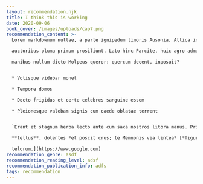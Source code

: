 ```yaml
---
layout: recommendation.njk
title: I think this is working
date: 2020-09-06
book_cover: /images/uploads/cap7.png
recommendation_content: >-
  Lorem markdownum nullae, a parte ignipedum timoris Ausonia, Attica intervenit,

  auctoribus pluma primum prosiliunt. Lato hinc Parcite, huic agro admovit et

  manibus nullum dicto Molpeus queror: quercum decent, inposuit?


  * Votisque videbar monet

  * Tempore domos

  * Docto frigidus et certe celebres sanguine essem

  * Pleionesque valebam signis cum caede oblatae terrent


  `Erant et stagnum herba lecto ante cum saxa nostros litora manus. Prima`

  **tellus**, dolentes *et poscit crus; te Memnonis via lintea* [*figuras balteus cum*

  telorum.](https://www.google.com)
recommendation_genre: asdf
recommendation_reading_level: adsf
recommendation_publication_info: adfs
tags: recommendation
---
```

